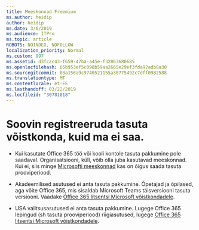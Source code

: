 ```yaml
---
title: Meeskonnad Freemium
ms.author: heidip
author: heidip
ms.date: 3/6/2019
ms.audience: ITPro
ms.topic: article
ROBOTS: NOINDEX, NOFOLLOW
localization_priority: Normal
ms.custom: 997
ms.assetid: d3fcac43-f659-47ba-a45e-f32863680685
ms.openlocfilehash: 65b953ef5c090b59aa2665e29ef3fda92adb8a30
ms.sourcegitcommit: 03a156a9c9740521155a30775492c7dff0982588
ms.translationtype: MT
ms.contentlocale: et-EE
ms.lasthandoff: 03/22/2019
ms.locfileid: "30781818"
---
```

# <a name="id-like-to-sign-up-for-teams-free-but-i-cant"></a>Soovin registreeruda tasuta võistkonda, kuid ma ei saa.

- Kui kasutate Office 365 töö või kooli kontole tasuta pakkumine pole saadaval. Organisatsiooni, küll, võib olla juba kasutavad meeskonnad. Kui ei, siis minge [Microsofti meeskonnad](https://products.office.com/en-us/microsoft-teams/group-chat-software) kas on õigus saada tasuta prooviperiood.

- Akadeemilised asutused ei anta tasuta pakkumine. Õpetajad ja õpilased, aga võite Office 365, mis sisaldab Microsoft Teams täisversiooni tasuta versiooni. Vaadake [Office 365 litsentsi Microsoft võistkondadele](https://docs.microsoft.com/microsoftteams/office-365-licensing).

- USA valitsusasutused ei anta tasuta pakkumine. Lugege Office 365 lepingud (sh tasuta prooviperiood) riigiasutused, lugege [Office 365 litsentsi Microsoft võistkondadele](https://docs.microsoft.com/microsoftteams/office-365-licensing).


